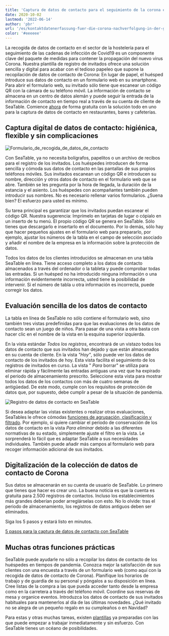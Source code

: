 ```yaml
---
title: 'Captura de datos de contacto para el seguimiento de la corona en el sector de la restauración'
date: 2020-10-02
lastmod: '2022-06-14'
author: 'pbr'
url: '/es/kontaktdatenerfassung-fuer-die-corona-nachverfolgung-in-der-gastronomie'
color: '#eeeeee'
---
```


La recogida de datos de contacto en el sector de la hostelería para el seguimiento de las cadenas de infección de Covid19 es un componente clave del paquete de medidas para contener la propagación del nuevo virus Corona. Nuestra plantilla de registro de invitados ofrece una solución sencilla y digital para acabar con el tedioso papeleo que supone la recopilación de datos de contacto de Corona: En lugar de papel, el huésped introduce sus datos de contacto en un formulario web en su smartphone. Para abrir el formulario web, su invitado sólo tiene que escanear un código QR con la cámara de su teléfono móvil. La información de contacto se almacena en un centro de datos alemán y puede seguir la entrada de la información de contacto en tiempo real a través de su cuenta de cliente de SeaTable. Comience [ahora](https://seatable.io/es/registrierung/) de forma gratuita con la solución todo en uno para la captura de datos de contacto en restaurantes, bares y cafeterías.

## Captura digital de datos de contacto: higiénica, flexible y sin complicaciones

![Formulario_de_recogida_de_datos_de_contacto](https://seatable.io/wp-content/uploads/2020/09/iphone_corona_app.png)

Con SeaTable, ya no necesita bolígrafos, papelitos o un archivo de recibos para el registro de los invitados. Los huéspedes introducen de forma sencilla y cómoda sus datos de contacto en las pantallas de sus propios teléfonos móviles. Sus invitados escanean un código QR e introducen su nombre, dirección y otros datos de contacto en el formulario web que se abre. También se les pregunta por la hora de llegada, la duración de la estancia y el asiento. Los huéspedes con acompañantes también pueden introducir sus nombres. No es necesario rellenar varios formularios. ¿Suena bien? El esfuerzo para usted es mínimo.

Su tarea principal es garantizar que los invitados puedan escanear el código QR. Nuestra sugerencia: Imprímelo en tarjetas de lugar o cópialo en un inserto de tu menú. El propio código QR se genera en SeaTable. Sólo tienes que descargarlo e insertarlo en el documento. Por lo demás, sólo hay que hacer pequeños ajustes en el formulario web para prepararlo, por ejemplo, ajustar los números de la tabla en el campo de selección asociado y añadir el nombre de la empresa en la información sobre la protección de datos.

Todos los datos de los clientes introducidos se almacenan en una tabla SeaTable en línea. Tiene acceso completo a los datos de contacto almacenados a través del ordenador o la tableta y puede comprobar todas las entradas. Si un huésped no ha introducido ninguna información o una información evidentemente incorrecta, usted tiene la posibilidad de intervenir. Si el número de tabla u otra información es incorrecta, puede corregir los datos.

## Evaluación sencilla de los datos de contacto

La tabla en línea de SeaTable no sólo contiene el formulario web, sino también tres vistas predefinidas para que las evaluaciones de los datos de contacto sean un juego de niños. Para pasar de una vista a otra basta con hacer clic en el nombre de la vista en la esquina superior izquierda.

En la vista estándar _Todos los registros_, encontrará de un vistazo todos los datos de contacto que sus invitados han dejado y que están almacenados en su cuenta de cliente. En la vista _"Hoy"_, sólo puede ver los datos de contacto de los invitados de hoy. Esta vista facilita el seguimiento de los registros de invitados en curso. La vista " _Para_ borrar" se utiliza para eliminar rápida y fácilmente las entradas antiguas una vez que ha expirado el periodo de almacenamiento prescrito. Seleccione esta vista para mostrar todos los datos de los contactos con más de cuatro semanas de antigüedad. De este modo, cumple con los requisitos de protección de datos que, por supuesto, debe cumplir a pesar de la situación de pandemia.

![Registro de datos de contacto en SeaTable](https://seatable.de/wp-content/uploads/2020/09/SeaTable_for_contact_data_registration_corona_restaurant.png)

Si desea adaptar las vistas existentes o realizar otras evaluaciones, SeaTables le ofrece cómodas [funciones de agrupación, clasificación y filtrado](https://seatable.io/es/docs/handbuch/datenmanagement/gruppierung-sortierung-filter/). Por ejemplo, si quiere cambiar el periodo de conservación de los datos de contacto en la vista _Para eliminar_ debido a las diferentes normativas de su estado, simplemente ajuste el filtro en la vista. Le sorprenderá lo fácil que es adaptar SeaTable a sus necesidades individuales. También puede añadir más campos al formulario web para recoger información adicional de sus invitados.

## Digitalización de la colección de datos de contacto de Corona

Sus datos se almacenarán en su cuenta de usuario de SeaTable. Lo primero que tienes que hacer es crear uno. La buena noticia es que la cuenta es gratuita para 2.500 registros de contactos. Incluso los establecimientos más grandes deberían poder arreglárselas con esto. No lo olvide: tras el periodo de almacenamiento, los registros de datos antiguos deben ser eliminados.

Siga los 5 pasos y estará listo en minutos.

[5 pasos para la captura de datos de contacto con SeaTable](/es/corona-gaesteregistrierung/#tab-id-1-active)

## Muchas otras funciones prácticas

SeaTable puede ayudarle no sólo a recopilar los datos de contacto de los huéspedes en tiempos de pandemia. Conozca mejor la satisfacción de sus clientes con una encuesta a través de un formulario web (como aquí con la recogida de datos de contacto de Corona). Planifique los horarios de trabajo y de guardia de su personal y póngalos a su disposición en línea. Cree listas de la compra a las que pueda acceder tanto desde la empresa como en la carretera a través del teléfono móvil. Coordine sus reservas de mesa y organice eventos. Introduzca los datos de contacto de sus invitados habituales para mantenerlos al día de las últimas novedades. ¿Qué invitado no se alegra de un pequeño regalo en su cumpleaños o en Navidad?

Para estas y otras muchas tareas, existen [plantillas](https://seatable.io/es/docs/templates/) ya preparadas con las que puede empezar a trabajar inmediatamente y sin esfuerzo. Con SeaTable tienes un océano de posibilidades.
